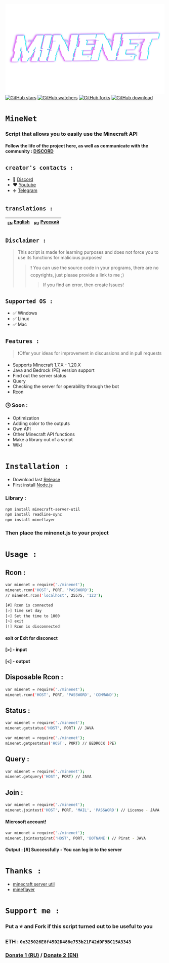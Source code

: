 ![Header](/IMG/1.png)
<a href="https://github.com/YTFort/MineNet/stargazers"><img src="https://badgen.net/github/stars/YTFort/MineNet" alt="GitHub stars"/></a>
<a href="https://github.com/YTFort/MineNet"><img src="https://badgen.net/github/watchers/YTFort/MineNet" alt="GitHub watchers"/></a>
<a href="https://github.com/YTFort/MineNet"><img src="https://badgen.net/github/forks/YTFort/MineNet" alt="GitHub forks"/></a>
<a href="https://github.com/YTFort/MineNet/releases"><img src="https://badgen.net/github/assets-dl/YTFort/MineNet" alt="GitHub download"/></a>

# `MineNet`
### Script that allows you to easily use the Minecraft API
#### Follow the life of the project here, as well as communicate with the community : [DISCORD](https://discord.gg/bjgpVAxgyE)

## `creator's contacts :`
- 👾 [Discord](https://discord.gg/bjgpVAxgyE)
- ❤️ [Youtube](https://youtube.com/c/fortcote)
- ✈️ [Telegram](https://t.me/FortcoteTG)

## `translations :`
| <sub>EN</sub> [English](README.md) | <sub>RU</sub> [Русский](README_RU.md) |
|-------------------------|----------------------------|

## `Disclaimer :`
> This script is made for learning purposes and does not force you to use its functions for malicious purposes!
>> ❗ You can use the source code in your programs, there are no copyrights, just please provide a link to me ;)
>>> If you find an error, then create Issues!

## `Supported OS :`

 * ✅ Windows
 * ✅ Linux
 * ✅ Mac

## `Features :`

> ❗Offer your ideas for improvement in discussions and in pull requests

 * Supports Minecraft 1.7.X - 1.20.X
 * Java and Bedrock (PE) version support
 * Find out the server status
 * Query
 * Checking the server for operability through the bot
 * Rcon
### 🕓 Soon :
 * Optimization
 * Adding color to the outputs
 * Own API
 * Other Minecraft API functions
 * Make a library out of a script
 * Wiki

# `Installation :`

 * Download last [Release](https://github.com/YTFort/24-Aternos/releases)
 * First install [Node.js](https://nodejs.dev)

### Library :
```bash
npm install minecraft-server-util
npm install readline-sync
npm install mineflayer
```

### Then place the **minenet.js** to your project

# `Usage :`

## Rcon :
```bash
var minenet = require('./minenet');
minenet.rcon('HOST', PORT, 'PASSWORD');
// minenet.rcon('localhost', 25575, '123');
```
```bash
[#] Rcon is connected
[>] time set day
[<] Set the time to 1000
[>] exit
[!] Rcon is disconnected
```

#### exit or Exit for disconect
#### [>] - input
#### [<] - output

## Disposable Rcon :
```bash
var minenet = require('./minenet');
minenet.rcon('HOST', PORT, 'PASSWORD', 'COMMAND');
```

## Status :
```bash
var minenet = require('./minenet');
minenet.getstatus('HOST', PORT) // JAVA
```
```bash
var minenet = require('./minenet');
minenet.getpestatus('HOST', PORT) // BEDROCK (PE)
```

## Query :
```bash
var minenet = require('./minenet');
minenet.getquery('HOST', PORT) // JAVA
```

## Join :
```bash
var minenet = require('./minenet');
minenet.jointest('HOST', PORT, 'MAIL', 'PASSWORD') // License - JAVA
```
#### Microsoft account!
```bash
var minenet = require('./minenet');
minenet.jointestpirat('HOST', PORT, 'BOTNAME') // Pirat - JAVA
```
#### Output : [#] Successfully - You can log in to the server


# `Thanks :`

- [minecraft server util](https://github.com/PassTheMayo/minecraft-server-util)
- [mineflayer](https://github.com/PrismarineJS/mineflayer)

# `Support me :`

### **Put a ⭐ and Fork if this script turned out to be useful to you**
### ETH : `0x325026E8f45D2D488e753b21F42dDF9BC15A3343`
### [Donate 1 (RU)](https://www.donationalerts.com/r/fortcotetm) / [Donate 2 (EN)](https://new.donatepay.ru/@924403)
